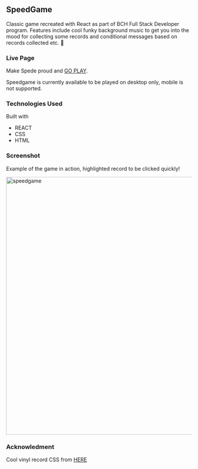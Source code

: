 ## SpeedGame 

Classic game recreated with React as part of BCH Full Stack Developer program. Features include cool funky background music to get you into the mood for collecting some records and conditional messages based on records collected etc. :tada:

### Live Page

Make Spede proud and [GO PLAY](https://regal-bunny-f5d9f3.netlify.app).

Speedgame is currently available to be played on desktop only, mobile is not supported. 

### Technologies Used

Built with
- REACT
- CSS
- HTML

### Screenshot 

Example of the game in action, highlighted record to be clicked quickly!

<img width="700" alt="speedgame" src="https://user-images.githubusercontent.com/77112303/202126901-6df33fc4-c64c-46c6-812d-8273147aa3d2.png">

### Acknowledment 

Cool vinyl record CSS from [HERE](https://codepen.io/thebabydino)
